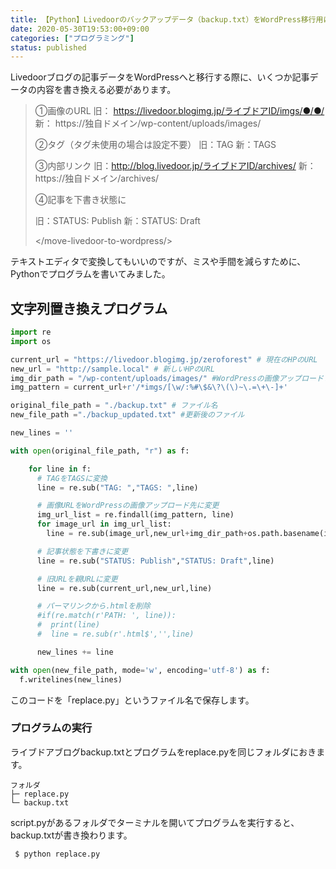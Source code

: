 ```yaml
---
title: 【Python】Livedoorのバックアップデータ（backup.txt）をWordPress移行用に置き換える
date: 2020-05-30T19:53:00+09:00
categories: ["プログラミング"]
status: published
---
```


 Livedoorブログの記事データをWordPressへと移行する際に、いくつか記事データの内容を書き換える必要があります。


> ①画像のURL
> 旧： https://livedoor.blogimg.jp/ライブドアID/imgs/●/●/
> 新： https://独自ドメイン/wp-content/uploads/images/
>
> ②タグ（タグ未使用の場合は設定不要）
> 旧：TAG
> 新：TAGS
>
> ③内部リンク
> 旧：http://blog.livedoor.jp/ライブドアID/archives/
> 新：https://独自ドメイン/archives/
>
> ④記事を下書き状態に
>
> 旧：STATUS: Publish
> 新：STATUS: Draft
>
> </move-livedoor-to-wordpress/>

テキストエディタで変換してもいいのですが、ミスや手間を減らすために、Pythonでプログラムを書いてみました。

## 文字列置き換えプログラム

```python:title=replace.py
import re
import os

current_url = "https://livedoor.blogimg.jp/zeroforest" # 現在のHPのURL
new_url = "http://sample.local" # 新しいHPのURL
img_dir_path = "/wp-content/uploads/images/" #WordPressの画像アップロードファイル
img_pattern = current_url+r'/*imgs/[\w/:%#\$&\?\(\)~\.=\+\-]+'

original_file_path = "./backup.txt" # ファイル名
new_file_path ="./backup_updated.txt" #更新後のファイル

new_lines = ''

with open(original_file_path, "r") as f:

    for line in f:
      # TAGをTAGSに変換
      line = re.sub("TAG: ","TAGS: ",line)

      # 画像URLをWordPressの画像アップロード先に変更
      img_url_list = re.findall(img_pattern, line)
      for image_url in img_url_list:
        line = re.sub(image_url,new_url+img_dir_path+os.path.basename(image_url),line)

      # 記事状態を下書きに変更
      line = re.sub("STATUS: Publish","STATUS: Draft",line)

      # 旧URLを親URLに変更
      line = re.sub(current_url,new_url,line)

      # パーマリンクから.htmlを削除
      #if(re.match(r'PATH: ', line)):
      #  print(line)
      #  line = re.sub(r'.html$','',line)

      new_lines += line

with open(new_file_path, mode='w', encoding='utf-8') as f:
  f.writelines(new_lines)
```

このコードを「replace.py」というファイル名で保存します。

### プログラムの実行

ライブドアブログbackup.txtとプログラムをreplace.pyを同じフォルダにおきます。
```
フォルダ
├─ replace.py
└─ backup.txt
```

script.pyがあるフォルダでターミナルを開いてプログラムを実行すると、backup.txtが書き換わります。

```
 $ python replace.py
```